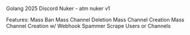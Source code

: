Golang 2025 Discord Nuker - atm nuker v1

Features: 
Mass Ban
Mass Channel Deletion
Mass Channel Creation
Mass Channel Creation w/ Webhook Spammer
Scrape Users or Channels
